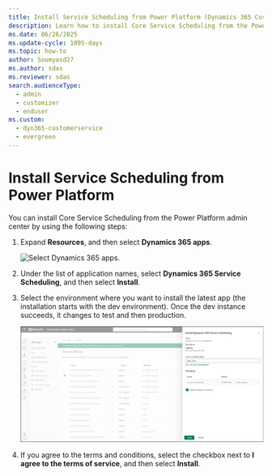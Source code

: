 ```yaml
---
title: Install Service Scheduling from Power Platform (Dynamics 365 Customer Service)
description: Learn how to install Core Service Scheduling from the Power Platform admin center in Dynamics 365 Customer Service.
ms.date: 06/26/2025
ms.update-cycle: 1095-days
ms.topic: how-to
author: Soumyasd27
ms.author: sdas
ms.reviewer: sdas
search.audienceType: 
  - admin
  - customizer
  - enduser
ms.custom: 
  - dyn365-customerservice
  - evergreen
---
```


# Install Service Scheduling from Power Platform

You can install Core Service Scheduling from the Power Platform admin center by using the following steps:

1. Expand **Resources**, and then select **Dynamics 365 apps**.

   ![Select Dynamics 365 apps.](../media/select-dynamics-365-apps.png "Expand Resources and select Dynamics 365 apps")
  
2. Under the list of application names, select **Dynamics 365 Service Scheduling**, and then select **Install**.

3. Select the environment where you want to install the latest app (the installation starts with the dev environment). Once the dev instance succeeds, it changes to test and then production.

   ![Install Core Service Scheduling.](../media/install-service-scheduling.png "Select the environment where you want to install Core Service Scheduling")

4. If you agree to the terms and conditions, select the checkbox next to **I agree to the terms of service**, and then select **Install**.
